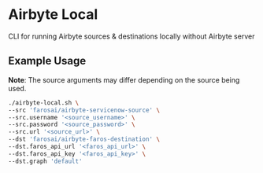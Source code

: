 # Airbyte Local

CLI for running Airbyte sources & destinations locally without Airbyte server

## Example Usage

**Note**: The source arguments may differ depending on the source being used.

```sh
./airbyte-local.sh \
--src 'farosai/airbyte-servicenow-source' \
--src.username '<source_username>' \
--src.password '<source_password>' \
--src.url '<source_url>' \
--dst 'farosai/airbyte-faros-destination' \
--dst.faros_api_url '<faros_api_url>' \
--dst.faros_api_key '<faros_api_key>' \
--dst.graph 'default'
```
